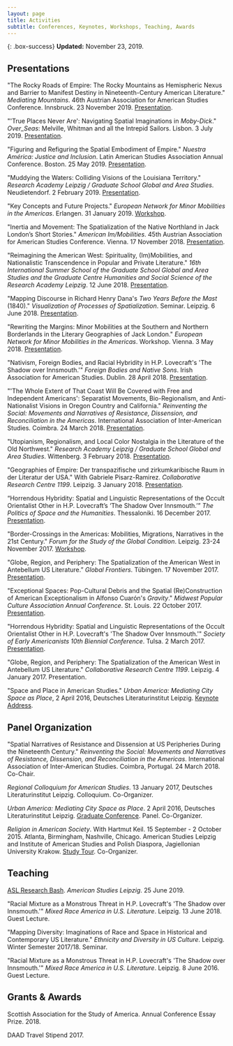 ```yaml
---
layout: page
title: Activities
subtitle: Conferences, Keynotes, Workshops, Teaching, Awards
---
```


{: .box-success}
**Updated:** November 23, 2019.

## Presentations
<p>"The Rocky Roads of Empire: The Rocky Mountains as Hemispheric Nexus and Barrier to Manifest Destiny in Nineteenth-Century American Literature." <em>Mediating Mountains</em>. 46th Austrian Association for American Studies Conference. Innsbruck. 23 November 2019. <a href="https://www.uibk.ac.at/amerikastudien/aktuelles/veranstaltungen/aaas-konferenz-2019.html" target="_blank">Presentation</a>.</p>
<p>"'True Places Never Are': Navigating Spatial Imaginations in <em>Moby-Dick</em>." <em>Over_Seas</em>: Melville, Whitman and all the Intrepid Sailors. Lisbon. 3 July 2019. <a href="https://www.overseas2019.com" target="_blank">Presentation</a>.</p>
<p>"Figuring and Refiguring the Spatial Embodiment of Empire." <em>Nuestra América: Justice and Inclusion</em>. Latin American Studies Association Annual Conference. Boston. 25 May 2019. <a href="https://lasaweb.org/en/lasa2019/" target="_blank">Presentation</a>.</p>
<p>"Muddying the Waters: Colliding Visions of the Louisiana Territory." <i>Research Academy Leipzig / Graduate School Global and Area Studies</i>. Neudietendorf. 2 February 2019. <a href="https://home.uni-leipzig.de/~gsgas/events/winter-school/" target="_blank">Presentation</a>.</p>
<p>"Key Concepts and Future Projects." <i>European Network for Minor Mobilities in the Americas</i>. Erlangen. 31 January 2019. <a href="https://enmma.org/news/events" target="_blank">Workshop</a>.</p>
<p>"Inertia and Movement: The Spatialization of the Native Northland in Jack London’s Short Stories." <i>American Im/Mobilities</i>. 45th Austrian Association for American Studies Conference. Vienna. 17 November 2018. <a href="https://aaas2018.univie.ac.at/">Presentation</a>.</p>
<p>"Reimagining the American West: Spirituality, (Im)Mobilities, and Nationalistic Transcendence in Popular and Private Literature." <i>16th International Summer School of the Graduate School Global and Area Studies and the Graduate Centre Humanities and Social Science of the Research Academy Leipzig</i>. 12 June 2018. <a href="http://research.uni-leipzig.de/~sfb1199/event/16th-international-summer-school/" target="_blank">Presentation</a>.</p>
<p>"Mapping Discourse in Richard Henry Dana's <i>Two Years Before the Mast</i> (1840)." <i>Visualization of Processes of Spatialization</i>. Seminar. Leipzig. 6 June 2018. <a href="http://research.uni-leipzig.de/~sfb1199/event/visualization-of-processes-of-spatialization/" target="_blank">Presentation</a>.</p>
<p>"Rewriting the Margins: Minor Mobilities at the Southern and Northern Borderlands in the Literary Geographies of Jack London." <i>European Network for Minor Mobilities in the Americas</i>. Workshop. Vienna. 3 May 2018. <a href="https://enmma.org" target="_blank">Presentation</a>.</p>
<p>"Nativism, Foreign Bodies, and Racial Hybridity in H.P. Lovecraft's 'The Shadow over Innsmouth.'" <i>Foreign Bodies and Native Sons</i>. Irish Association for American Studies. Dublin. 28 April 2018. <a href="https://iaas.ie/iaas-annual-conference/" target="_blank">Presentation</a>.</p>
<p>"'The Whole Extent of That Coast Will Be Covered with Free and Independent Americans': Separatist Movements, Bio-Regionalism, and Anti-Nationalist Visions in Oregon Country and California." <i>Reinventing the Social: Movements and Narratives of Resistance, Dissension, and Reconciliation in the Americas</i>. International Association of Inter-American Studies. Coimbra. 24 March 2018. <a href="http://www.interamericanstudies.net/?p=6481" target="_blank">Presentation</a>.</p>
<p>"Utopianism, Regionalism, and Local Color Nostalgia in the Literature of the Old Northwest." <i>Research Academy Leipzig / Graduate School Global and Area Studies</i>. Wittenberg. 3 February 2018. <a href="https://home.uni-leipzig.de/~gsgas/events/winter-school/" target="_blank">Presentation</a>.</p>
<p>"Geographies of Empire: Der transpazifische und zirkumkaribische Raum in der Literatur der USA." With Gabriele Pisarz-Ramirez. <i>Collaborative Research Centre 1199</i>. Leipzig. 3 January 2018. <a href="https://research.uni-leipzig.de/~sfb1199/event/dual-presentation-gabriele-pisarz-ramirez-philipp-clart-and-nikolas-broy/" target="_blank">Presentation</a>.</p>
<p>“Horrendous Hybridity: Spatial and Linguistic Representations of the Occult Orientalist Other in H.P. Lovecraft’s ‘The Shadow Over Innsmouth.’” <i>The Politics of Space and the Humanities</i>. Thessaloniki. 16 December 2017. <a href="http://www.enl.auth.gr/helaas/2017/" target="_blank">Presentation</a>.</p>
<p>"Border-Crossings in the Americas: Mobilities, Migrations, Narratives in the 21st Century." <i>Forum for the Study of the Global Condition</i>. Leipzig. 23-24 November 2017. <a href="http://www.forum-global-condition.de/veranstaltung/border-crossings-in-the-americas-mobilities-migrations-narratives-in-the-21st-century/" target="_blank">Workshop</a>.</p>
<p>"Globe, Region, and Periphery: The Spatialization of the American West in Antebellum US Literature.” <i>Global Frontiers</i>. Tübingen. 17 November 2017. <a href="http://www.uni-tuebingen.de/fakultaeten/philosophische-fakultaet/fachbereiche/geschichtswissenschaft/seminareinstitute/neuere-geschichte/wiss-veranstaltungen/sommer-und-winterkurse/global-frontiers-15-17-nov-2017.html" target="_blank">Presentation</a>.</p>
<p>"Exceptional Spaces: Pop-Cultural Debris and the Spatial (Re)Construction of American Exceptionalism in Alfonso Cuarón's <i>Gravity</i>." <i>Midwest Popular Culture Association Annual Conference</i>. St. Louis. 22 October 2017. <a href="http://mpcaaca.org/stlouis-2017/" target="_blank">Presentation</a>.</p>
<p>"Horrendous Hybridity: Spatial and Linguistic Representations of the Occult Orientalist Other in H.P. Lovecraft's 'The Shadow Over Innsmouth.'" <i>Society of Early Americanists 10th Biennial Conference</i>. Tulsa. 2 March 2017. <a href="https://sea2017.wordpress.com" target="_blank">Presentation</a>.</p>
<p>"Globe, Region, and Periphery: The Spatialization of the American West in Antebellum US Literature." <i>Collaborative Research Centre 1199</i>. Leipzig. 4 January 2017. Presentation.</p>
<p>"Space and Place in American Studies." <i>Urban America: Mediating City Space as Place</i>, 2 April 2016, Deutsches Literaturinstitut Leipzig. <a href="http://www.americanspace-leipzig.de/?ai1ec_event=urban-america-mediating-city-space-as-place" target="_blank">Keynote Address</a>.</p>

## Panel Organization
<p>"Spatial Narratives of Resistance and Dissension at US Peripheries During the Nineteenth Century." <i>Reinventing the Social: Movements and Narratives of Resistance, Dissension, and Reconciliation in the Americas</i>. International Association of Inter-American Studies. Coimbra, Portugal. 24 March 2018. Co-Chair.</p>
<p><i>Regional Colloquium for American Studies</i>. 13 January 2017, Deutsches Literaturinstitut Leipzig. Colloquium. Co-Organizer.</p>
<p><i>Urban America: Mediating City Space as Place</i>. 2 April 2016, Deutsches Literaturinstitut Leipzig. <a href="http://www.americanspace-leipzig.de/?ai1ec_event=urban-america-mediating-city-space-as-place" target="_blank">Graduate Conference</a>. Panel. Co-Organizer.</p>
<p><i>Religion in American Society</i>. With Hartmut Keil. 15 September - 2 October 2015. Atlanta, Birmingham, Nashville, Chicago. American Studies Leipzig and Institute of American Studies and Polish Diaspora, Jagiellonian University Krakow. <a href="https://studytour2015.wordpress.com" target="_blank">Study Tour</a>. Co-Organizer.</p>

## Teaching
<p><a href="http://americanstudies.uni-leipzig.de/content/research-bash" target="_blank">ASL Research Bash</a>. <em>American Studies Leipzig</em>. 25 June 2019.</p>
<p>"Racial Mixture as a Monstrous Threat in H.P. Lovecraft's 'The Shadow over Innsmouth.'" <i>Mixed Race America in U.S. Literature</i>. Leipzig. 13 June 2018. Guest Lecture.</p>
<p>"Mapping Diversity: Imaginations of Race and Space in Historical and Contemporary US Literature." <i>Ethnicity and Diversity in US Culture</i>. Leipzig. Winter Semester 2017/18. Seminar.</p>
<p>"Racial Mixture as a Monstrous Threat in H.P. Lovecraft's 'The Shadow over Innsmouth.'" <i>Mixed Race America in U.S. Literature</i>. Leipzig. 8 June 2016. Guest Lecture.</p>

## Grants & Awards
<p>Scottish Association for the Study of America. Annual Conference Essay Prize. 2018.</p>
<p>DAAD Travel Stipend 2017.</p>
